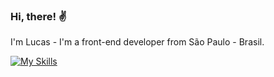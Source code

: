 ### Hi, there! :v:

I'm Lucas - I'm a front-end developer from São Paulo - Brasil.

[![My Skills](https://skillicons.dev/icons?i=nodejs,express,js,html,css)](https://skillicons.dev)

